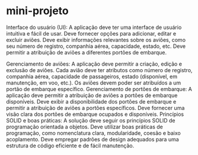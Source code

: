 # mini-projeto
Interface do usuário (UI):
A aplicação deve ter uma interface de usuário intuitiva e fácil de usar.
Deve fornecer opções para adicionar, editar e excluir aviões.
Deve exibir informações relevantes sobre os aviões, como seu número de registro, companhia aérea, capacidade, estado, etc.
Deve permitir a atribuição de aviões a diferentes portões de embarque.

Gerenciamento de aviões:
A aplicação deve permitir a criação, edição e exclusão de aviões.
Cada avião deve ter atributos como número de registro, companhia aérea, capacidade de passageiros, estado (disponível, em manutenção, em voo, etc.).
Os aviões devem poder ser atribuídos a um portão de embarque específico.
Gerenciamento de portões de embarque:
A aplicação deve permitir a atribuição de aviões a portões de embarque disponíveis.
Deve exibir a disponibilidade dos portões de embarque e permitir a atribuição de aviões a portões específicos.
Deve fornecer uma visão clara dos portões de embarque ocupados e disponíveis.
Princípios SOLID e boas práticas:
A solução deve seguir os princípios SOLID de programação orientada a objetos.
Deve utilizar boas práticas de programação, como nomenclatura clara, modularidade, coesão e baixo acoplamento.
Deve empregar padrões de design adequados para uma estrutura de código eficiente e de fácil manutenção.
